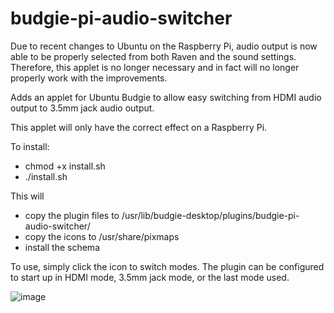 # budgie-pi-audio-switcher


Due to recent changes to Ubuntu on the Raspberry Pi, audio output is now able to be properly selected from both Raven and the sound settings.  Therefore, this applet is no longer necessary and in fact will no longer properly work with the improvements.

Adds an applet for Ubuntu Budgie to allow easy switching from HDMI audio output to 3.5mm jack audio output.

This applet will only have the correct effect on a Raspberry Pi.

To install:

- chmod +x install.sh
- ./install.sh
   
   
This will
- copy the plugin files to /usr/lib/budgie-desktop/plugins/budgie-pi-audio-switcher/
- copy the icons to /usr/share/pixmaps
- install the schema

To use, simply click the icon to switch modes.
The plugin can be configured to start up in HDMI mode, 3.5mm jack mode, or the last mode used.

![image](https://user-images.githubusercontent.com/67085765/87239279-5c2e1700-c3db-11ea-8a68-59dd38561117.png)
